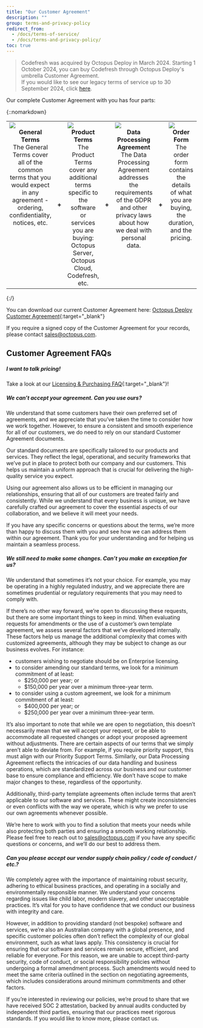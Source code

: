 ```yaml
---
title: "Our Customer Agreement"
description: ""
group: terms-and-privacy-policy
redirect_from:
  - /docs/terms-of-service/
  - /docs/terms-and-privacy-policy/
toc: true
---
```

>Codefresh was acquired by Octopus Deploy in March 2024. Starting 1 October 2024, you can buy Codefresh through Octopus Deploy's umbrella Customer Agreement.  
If you would like to see our legacy terms of service up to 30 September 2024, click [here]({{site.baseurl}}/docs/terms-and-privacy-policy/legacy-cf-terms-of-service/). 

Our complete Customer Agreement with you has four parts:

{::nomarkdown}

<table class="legal" cellpadding="0" cellspacing="0" style="width:100%; text-align: center; border-spacing: 0; border-collapse: collapse; border: none;">
  <tr>
    <td width="20%" style="vertical-align: top; text-align: center;"> 
      <div style="text-align: center;">
        <img src="../../../../images/icons/legal-scales-icon-terms-of-service.png" style="display: block; margin: 0 auto;">
      </div>
      <strong>General Terms</strong><br>The General Terms cover all of the common terms that you would expect in any agreement - ordering, confidentiality, notices, etc.
    </td>
    <td width="5%" style="vertical-align: middle; text-align: center;">
      <strong>+</strong>
    </td>
    <td width="20%" style="vertical-align: middle; text-align: center;">
      <div style="text-align: center;">
        <img src="../../../../images/icons/legal-cd-icon-terms-of-service.png" style="display: block; margin: 0 auto;">
      </div>
      <strong>Product Terms</strong><br>The Product Terms cover any additional terms specific to the software or services you are buying: Octopus Server, Octopus Cloud, Codefresh, etc.
    </td>
    <td width="5%" style="vertical-align: middle; text-align: center;">
      <strong>+</strong>
    </td>
    <td width="20%" style="vertical-align: top; text-align: center;">
      <div style="text-align: center;">
        <img src="../../../../images/icons/legal-id-icon-terms-of-service.png" style="display: block; margin: 0 auto;">
      </div>
      <strong>Data Processing Agreement</strong><br>The Data Processing Agreement addresses the requirements of the GDPR and other privacy laws about how we deal with personal data.
    </td>
    <td width="5%" style="vertical-align: middle; text-align: center;">
      <strong>+</strong>
    </td>
    <td width="20%" style="vertical-align: top; text-align: center;">
      <div style="text-align: top;">
        <img src="../../../../../images/icons/legal-order-form-icon-terms-of-service.png" style="display: block; margin: 0 auto;">
      </div>
      <strong>Order Form</strong><br>The order form contains the details of what you are buying, the duration, and the pricing.
    </td>
</table>
{:/}

You can download our current Customer Agreement here: [Octopus Deploy Customer Agreement](https://i.octopus.com/trust/Octopus+Deploy+Customer+Agreement+(Complete)+1+October+2024.pdf){:target="\_blank"}


If you require a signed copy of the Customer Agreement for your records, please contact [sales@octopus.com](mailto:sales@octopus.com).

## Customer Agreement FAQs

##### I want to talk pricing!
Take a look at our [Licensing & Purchasing FAQ](https://octopus.com/pricing/faq){:target="\_blank"}!


##### We can’t accept your agreement. Can you use ours?
We understand that some customers have their own preferred set of agreements, and we appreciate that you’ve taken the time to consider how we work together. However, to ensure a consistent and smooth experience for all of our customers, we do need to rely on our standard Customer Agreement documents.

Our standard documents are specifically tailored to our products and services. They reflect the legal, operational, and security frameworks that we’ve put in place to protect both our company and our customers. This helps us maintain a uniform approach that is crucial for delivering the high-quality service you expect.

Using our agreement also allows us to be efficient in managing our relationships, ensuring that all of our customers are treated fairly and consistently. While we understand that every business is unique, we have carefully crafted our agreement to cover the essential aspects of our collaboration, and we believe it will meet your needs.

If you have any specific concerns or questions about the terms, we’re more than happy to discuss them with you and see how we can address them within our agreement. Thank you for your understanding and for helping us maintain a seamless process.


##### We still need to make some changes. Can’t you make an exception for us? 

We understand that sometimes it’s not your choice. For example, you may be operating in a highly regulated industry, and we appreciate there are sometimes prudential or regulatory requirements that you may need to comply with. 

If there’s no other way forward, we’re open to discussing these requests, but there are some important things to keep in mind.
When evaluating requests for amendments or the use of a customer’s own template agreement, we assess several factors that we’ve developed internally. These factors help us manage the additional complexity that comes with customized agreements, although they may be subject to change as our business evolves. For instance:

* customers wishing to negotiate should be on Enterprise licensing. 
* to consider amending our standard terms, we look for a minimum commitment of at least:
    * $250,000 per year; or
    * $150,000 per year over a minimum three-year term.
* to consider using a custom agreement, we look for a minimum commitment of at least:
    * $400,000 per year; or
    * $250,000 per year over a minimum three-year term. 

It’s also important to note that while we are open to negotiation, this doesn’t necessarily mean that we will accept your request, or be able to accommodate all requested changes or adopt your proposed agreement without adjustments. There are certain aspects of our terms that we simply aren’t able to deviate from. For example, if you require priority support, this must align with our Priority Support Terms. Similarly, our Data Processing Agreement reflects the intricacies of our data handling and business operations, which are standardized across our business and our customer base to ensure compliance and efficiency. We don’t have scope to make major changes to these, regardless of the opportunity. 

Additionally, third-party template agreements often include terms that aren’t applicable to our software and services. These might create inconsistencies or even conflicts with the way we operate, which is why we prefer to use our own agreements whenever possible.

We’re here to work with you to find a solution that meets your needs while also protecting both parties and ensuring a smooth working relationship. Please feel free to reach out to [sales@octopus.com](mailto:sales@octopus.com) if you have any specific questions or concerns, and we’ll do our best to address them.


##### Can you please accept our vendor supply chain policy / code of conduct / etc.?

We completely agree with the importance of maintaining robust security, adhering to ethical business practices, and operating in a socially and environmentally responsible manner. We understand your concerns regarding issues like child labor, modern slavery, and other unacceptable practices. It’s vital for you to have confidence that we conduct our business with integrity and care.

However, in addition to providing standard (not bespoke) software and services, we’re also an Australian company with a global presence, and specific customer policies often don’t reflect the complexity of our global environment, such as what laws apply. This consistency is crucial for ensuring that our software and services remain secure, efficient, and reliable for everyone. For this reason, we are unable to accept third-party security, code of conduct, or social responsibility policies without undergoing a formal amendment process. Such amendments would need to meet the same criteria outlined in the section on negotiating agreements, which includes considerations around minimum commitments and other factors.

If you’re interested in reviewing our policies, we’re proud to share that we have received SOC 2 attestation, backed by annual audits conducted by independent third parties, ensuring that our practices meet rigorous standards. If you would like to know more, please contact us.



